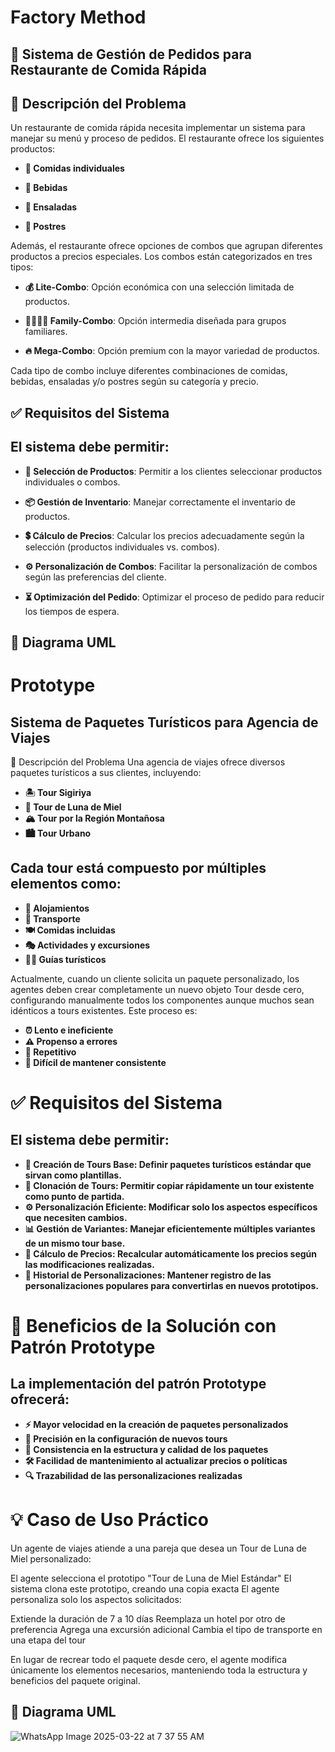 # Factory Method

## 📌 Sistema de Gestión de Pedidos para Restaurante de Comida Rápida

## 📝 Descripción del Problema

Un restaurante de comida rápida necesita implementar un sistema para manejar su menú y proceso de pedidos. El restaurante ofrece los siguientes productos:

- **🍔 Comidas individuales**

- **🥤 Bebidas**

- **🥗 Ensaladas**

- **🍰 Postres**

Además, el restaurante ofrece opciones de combos que agrupan diferentes productos a precios especiales. Los combos están categorizados en tres tipos:

- **💰 Lite-Combo**: Opción económica con una selección limitada de productos.

- **👨‍👩‍👧‍👦 Family-Combo**: Opción intermedia diseñada para grupos familiares.

- **🔥 Mega-Combo**: Opción premium con la mayor variedad de productos.

Cada tipo de combo incluye diferentes combinaciones de comidas, bebidas, ensaladas y/o postres según su categoría y precio.

## ✅ Requisitos del Sistema

## El sistema debe permitir:

- **📌 Selección de Productos**: Permitir a los clientes seleccionar productos individuales o combos.

- **📦 Gestión de Inventario**: Manejar correctamente el inventario de productos.

- **💲 Cálculo de Precios**: Calcular los precios adecuadamente según la selección (productos individuales vs. combos).

- **⚙️ Personalización de Combos**: Facilitar la personalización de combos según las preferencias del cliente.

- **⏳ Optimización del Pedido**: Optimizar el proceso de pedido para reducir los tiempos de espera.
  

## 📌 Diagrama UML




# Prototype

## Sistema de Paquetes Turísticos para Agencia de Viajes
📝 Descripción del Problema
Una agencia de viajes ofrece diversos paquetes turísticos a sus clientes, incluyendo:

- **🏝️ Tour Sigiriya**
- **💑 Tour de Luna de Miel**
- **🏔️ Tour por la Región Montañosa**
- **🏙️ Tour Urbano**

## Cada tour está compuesto por múltiples elementos como:

- **🏨 Alojamientos**
- **🚗 Transporte**
- **🍽️ Comidas incluidas**
- **🎭 Actividades y excursiones**
- **🧑‍🔧 Guías turísticos**

Actualmente, cuando un cliente solicita un paquete personalizado, los agentes deben crear completamente un nuevo objeto Tour desde cero, configurando manualmente todos los componentes aunque muchos sean idénticos a tours existentes. Este proceso es:

- **⏰ Lento e ineficiente**
- **⚠️ Propenso a errores**
- **🔄 Repetitivo**
- **🧩 Difícil de mantener consistente**

# ✅ Requisitos del Sistema
## El sistema debe permitir:

- **📌 Creación de Tours Base: Definir paquetes turísticos estándar que sirvan como plantillas.**
- **🔄 Clonación de Tours: Permitir copiar rápidamente un tour existente como punto de partida.**
- **⚙️ Personalización Eficiente: Modificar solo los aspectos específicos que necesiten cambios.**
- **📊 Gestión de Variantes: Manejar eficientemente múltiples variantes de un mismo tour base.**
- **💸 Cálculo de Precios: Recalcular automáticamente los precios según las modificaciones realizadas.**
- **📝 Historial de Personalizaciones: Mantener registro de las personalizaciones populares para convertirlas en nuevos prototipos.**

# 🔄 Beneficios de la Solución con Patrón Prototype
## La implementación del patrón Prototype ofrecerá:

- **⚡ Mayor velocidad en la creación de paquetes personalizados**
- **🎯 Precisión en la configuración de nuevos tours**
- **🔄 Consistencia en la estructura y calidad de los paquetes**
- **🛠️ Facilidad de mantenimiento al actualizar precios o políticas**
- **🔍 Trazabilidad de las personalizaciones realizadas**

# 💡 Caso de Uso Práctico
Un agente de viajes atiende a una pareja que desea un Tour de Luna de Miel personalizado:

El agente selecciona el prototipo "Tour de Luna de Miel Estándar"
El sistema clona este prototipo, creando una copia exacta
El agente personaliza solo los aspectos solicitados:

Extiende la duración de 7 a 10 días
Reemplaza un hotel por otro de preferencia
Agrega una excursión adicional
Cambia el tipo de transporte en una etapa del tour


En lugar de recrear todo el paquete desde cero, el agente modifica únicamente los elementos necesarios, manteniendo toda la estructura y beneficios del paquete original.

## 📌 Diagrama UML
![WhatsApp Image 2025-03-22 at 7 37 55 AM](https://github.com/user-attachments/assets/72055e04-efc4-4daf-a92b-a25e8ccdb028)
  
